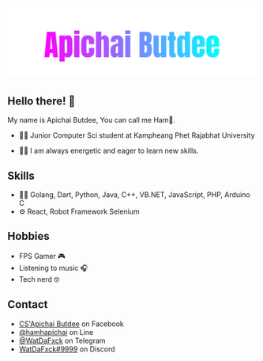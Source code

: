 <h1 align="center">
  <img src="https://raw.githubusercontent.com/hamhapichai/Me/main/Apichai%20Butdee.svg" alt="Apichai Butdee" />
</h1>

## Hello there! 👋
My name is Apichai Butdee, You can call me Ham🍔.

- 👨‍🎓 Junior Computer Sci student at Kampheang Phet Rajabhat University

- 🙋‍♂️ I am always energetic and eager to learn new skills.

## Skills
- 👨‍💻 Golang, Dart, Python, Java, C++, VB.<span>NET, JavaScript, PHP, Arduino C
- ⚙️ React, Robot Framework Selenium

## Hobbies
- FPS Gamer 🎮
- Listening to music 🎧
- Tech nerd 🤓

## Contact
- [CS'Apichai Butdee](https://www.facebook.com/cs.apichai.butdee/) on Facebook
- [@hamhapichai](https://line.me/ti/p/rrBA54_Mot) on Line
- [@WatDaFxck](https://t.me/WatDaFxck) on Telegram
- [WatDaFxck#9999](./) on Discord

